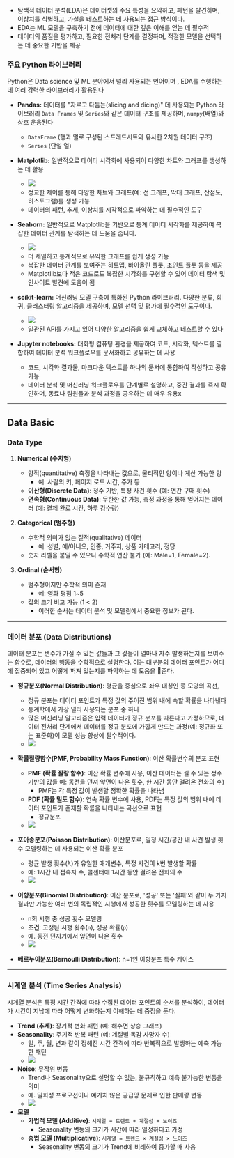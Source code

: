 - 탐색적 데이터 분석(EDA)은 데이터셋의 주요 특성을 요약하고, 패턴을 발견하며, 이상치를 식별하고, 가설을 테스트하는 데 사용되는 접근 방식이다. 
- EDA는 ML 모델을 구축하기 전에 데이터에 대한 깊은 이해를 얻는 데 필수적
- 데이터의 품질을 평가하고, 필요한 전처리 단계를 결정하며, 적절한 모델을 선택하는 데 중요한 기반을 제공

### 주요 Python 라이브러리

Python은 Data science 밒 ML 분야에서 널리 사용되는 언어이며 , EDA를 수행하는 데 여러 강력한 라이브러리가 활용된다

- **Pandas:** 데이터를 "자르고 다듬는(slicing and dicing)" 데 사용되는 Python 라이브러리
    `Data Frames` 및 `Series`와 같은 데이터 구조를 제공하며, `numpy`(배열)와 상호 운용된다
    - `DataFrame` (행과 열로 구성된 스프레드시트와 유사한 2차원 데이터 구조)
    - `Series` (단일 열)
    
- **Matplotlib:** 일반적으로 데이터 시각화에 사용되어 다양한 차트와 그래프를 생성하는 데 활용
	- ![](images/Pasted%20image%2020250804205314.png)
	- 정교한 제어를 통해 다양한 차트와 그래프(예: 선 그래프, 막대 그래프, 산점도, 히스토그램)를 생성 가능
	- 데이터의 패턴, 추세, 이상치를 시각적으로 파악하는 데 필수적인 도구
    
- **Seaborn:** 일반적으로 Matplotlib을 기반으로 통계 데이터 시각화를 제공하여 복잡한 데이터 관계를 탐색하는 데 도움을 줍니다.
	- ![](images/Pasted%20image%2020250804205335.png)
	- 더 세밀하고 통계적으로 유익한 그래프를 쉽게 생성 가능
	- 복잡한 데이터 관계를 보여주는 히트맵, 바이올린 플롯, 조인트 플롯 등을 제공
	- Matplotlib보다 적은 코드로도 복잡한 시각화를 구현할 수 있어 데이터 탐색 및 인사이트 발견에 도움이 됨
    
- **scikit-learn:** 머신러닝 모델 구축에 특화된 Python 라이브러리. 다양한 분류, 회귀, 클러스터링 알고리즘을 제공하며, 모델 선택 및 평가에 필수적인 도구이다.
	- ![](images/Pasted%20image%2020250804205413.png)
	- 일관된 API를 가지고 있어 다양한 알고리즘을 쉽게 교체하고 테스트할 수 있다
    
- **Jupyter notebooks:** 대화형 컴퓨팅 환경을 제공하여 코드, 시각화, 텍스트를 결합하여 데이터 분석 워크플로우를 문서화하고 공유하는 데 사용
	- 코드, 시각화 결과물, 마크다운 텍스트를 하나의 문서에 통합하여 작성하고 공유 가능
	- 데이터 분석 및 머신러닝 워크플로우를 단계별로 설명하고, 중간 결과를 즉시 확인하며, 동료나 팀원들과 분석 과정을 공유하는 데 매우 유용x

---
## Data Basic

### **Data Type**

1. **Numerical (수치형)**
    - 양적(quantitative) 측정을 나타내는 값으로, 물리적인 양이나 계산 가능한 양
	    - 예: 사람의 키, 페이지 로드 시간, 주가 등
    - **이산형(Discrete Data)**: 정수 기반, 특정 사건 횟수 (예: 연간 구매 횟수)
    - **연속형(Continuous Data)**: 무한한 값 가능, 측정 과정을 통해 얻어지는 데이터 (예: 결제 완료 시간, 하루 강수량)
        
2. **Categorical (범주형)**
    - 수학적 의미가 없는 질적(qualitative) 데이터
	    - 예: 성별, 예/아니오, 인종, 거주지, 상품 카테고리, 정당
    - 숫자 라벨을 붙일 수 있으나 수학적 연산 불가 (예: Male=1, Female=2).
        
3. **Ordinal (순서형)**
    - 범주형이지만 수학적 의미 존재 
	    - 예: 영화 평점 1~5
    - 값의 크기 비교 가능 (1 < 2)
	    - 이러한 순서는 데이터 분석 및 모델링에서 중요한 정보가 된다.
        

---

### **데이터 분포 (Data Distributions)**

데이터 분포는 변수가 가질 수 있는 값들과 그 값들이 얼마나 자주 발생하는지를 보여주는 함수로, 데이터의 행동을 수학적으로 설명한다. 
이는 대부분의 데이터 포인트가 어디에 집중되어 있고 어떻게 퍼져 있는지를 파악하는 데 도움을 준다.

- **정규분포(Normal Distribution)**: 평균을 중심으로 좌우 대칭인 종 모양의 곡선,
	- 정규 분포는 데이터 포인트가 특정 값의 주어진 범위 내에 속할 확률을 나타낸다
	- 통계학에서 가장 널리 사용되는 분포 중 하나
	- 많은 머신러닝 알고리즘은 입력 데이터가 정규 분포를 따른다고 가정하므로, 데이터 전처리 단계에서 데이터를 정규 분포에 가깝게 만드는 과정(예: 정규화 또는 표준화)이 모델 성능 향상에 필수적이다.
	- ![](images/Pasted%20image%2020250811001526.png)
    
- **확률질량함수(PMF, Probability Mass Function)**: 이산 확률변수의 분포 표현
	- **PMF (확률 질량 함수)**: 이산 확률 변수에 사용, 이산 데이터는 셀 수 있는 정수 기반의 값들 예: 동전을 던져 앞면이 나온 횟수, 한 시간 동안 걸려온 전화의 수)
		- PMF는 각 특정 값이 발생할 정확한 확률을 나타냄
	- **PDF (확률 밀도 함수)**: 연속 확률 변수에 사용, PDF는 특정 값의 범위 내에 데이터 포인트가 존재할 확률을 나타내는 곡선으로 표현 
		- 정규분포
	- ![](images/Pasted%20image%2020250811001545.png)
    
- **포아송분포(Poisson Distribution)**: 이산분포로, 일정 시간/공간 내 사건 발생 횟수 모델링하는 데 사용되는 이산 확률 분포
	- 평균 발생 횟수(λ)가 유일한 매개변수, 특정 사건이 k번 발생할 확률
	- 예: 1시간 내 접속자 수, 콜센터에 1시간 동안 걸려온 전화의 수
	- ![](images/Pasted%20image%2020250811001606.png)
    
- **이항분포(Binomial Distribution)**: 이산 분포로, '성공' 또는 '실패'와 같이 두 가지 결과만 가능한 여러 번의 독립적인 시행에서 성공한 횟수를 모델링하는 데 사용
	- n회 시행 중 성공 횟수 모델링
	- **조건**: 고정된 시행 횟수(`n`), 성공 확률(`p`)
	- 예. 동전 던지기에서 앞면이 나온 횟수
	- ![](images/Pasted%20image%2020250811001619.png)
    
- **베르누이분포(Bernoulli Distribution)**: n=1인 이항분포 특수 케이스
    

---

### **시계열 분석 (Time Series Analysis)**

시계열 분석은 특정 시간 간격에 따라 수집된 데이터 포인트의 순서를 분석하여, 데이터가 시간이 지남에 따라 어떻게 변화하는지 이해하는 데 중점을 둔다.

- **Trend (추세)**: 장기적 변화 패턴 (예: 해수면 상승 그래프)
- **Seasonality**: 주기적 반복 패턴 (예: 계절별 독감 사망자 수)
	- 일, 주, 월, 년과 같이 정해진 시간 간격에 따라 반복적으로 발생하는 예측 가능한 패턴
	- ![](images/Pasted%20image%2020250811001641.png)
- **Noise**: 무작위 변동
	- Trend나 Seasonality으로 설명할 수 없는, 불규칙하고 예측 불가능한 변동을 의미
	- 예. 일회성 프로모션이나 예기치 않은 공급망 문제로 인한 판매량 변동
	- ![](images/Pasted%20image%2020250811001651.png)
- **모델**
	- **가법적 모델 (Additive)**: `시계열 = 트렌드 + 계절성 + 노이즈`
		- Seasonality 변동의 크기가 시간에 따라 일정하다고 가정
	- **승법 모델 (Multiplicative)**: `시계열 = 트렌드 × 계절성 × 노이즈`
		- Seasonality 변동의 크기가 Trend에 비례하여 증가할 때 사용